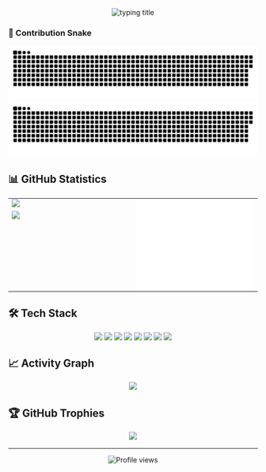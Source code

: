 <div align="center">
  <img src="https://readme-typing-svg.demolab.com?font=Fira+Code&pause=1200&color=1E90FF&center=true&vCenter=true&width=800&lines=%E4%BD%A0%E5%A5%BD%EF%BC%8C%E6%88%91%E6%98%AF+ZXIDD+%F0%9F%91%8B;Welcome+to+my+GitHub+Profile;Keep+learning%2C+keep+building" alt="typing title" />
</div>

### 🐍 Contribution Snake
![snake light](./dist/github-contribution-grid-snake.svg#gh-light-mode-only)
![snake dark](./dist/github-contribution-grid-snake-dark.svg#gh-dark-mode-only)

## 📊 GitHub Statistics

<table>
<tr>
<td width="50%" valign="top">
  <img src="https://github-readme-stats.vercel.app/api?username=zxidd24&hide_title=true&hide_border=true&show_icons=true&theme=tokyonight" style="display:block;margin:0;padding:0;line-height:0;width:100%" />
  <img src="https://github-readme-streak-stats.herokuapp.com/?user=zxidd24&theme=tokyonight&hide_border=true" style="display:block;margin:8px 0 0 0;padding:0;line-height:0;width:100%" />
</td>
<td width="50%" valign="top">
  <img src="https://raw.githubusercontent.com/zxidd24/zxidd24/main/github-metrics.svg" style="display:block;margin:0;padding:0;line-height:0;width:100%" />
</td>
</tr>
</table>

## 🛠️ Tech Stack

<div align="center">
  <img src="https://img.shields.io/badge/-HTML5-E34F26?style=for-the-badge&logo=html5&logoColor=white" />
  <img src="https://img.shields.io/badge/-CSS3-1572B6?style=for-the-badge&logo=css3&logoColor=white" />
  <img src="https://img.shields.io/badge/-JavaScript-F7DF1E?style=for-the-badge&logo=javascript&logoColor=black" />
  <img src="https://img.shields.io/badge/-Vue.js-4FC08D?style=for-the-badge&logo=vue.js&logoColor=white" />
  <img src="https://img.shields.io/badge/-Node.js-339933?style=for-the-badge&logo=node.js&logoColor=white" />
  <img src="https://img.shields.io/badge/-Python-3776AB?style=for-the-badge&logo=python&logoColor=white" />
  <img src="https://img.shields.io/badge/-C++-00599C?style=for-the-badge&logo=c%2B%2B&logoColor=white" />
  <img src="https://img.shields.io/badge/-Git-F05032?style=for-the-badge&logo=git&logoColor=white" />
</div>

## 📈 Activity Graph

<div align="center">
  <img src="https://github-readme-activity-graph.vercel.app/graph?username=zxidd24&theme=github-compact&hide_border=true&area=true&custom_title=Contribution%20Graph" />
</div>

## 🏆 GitHub Trophies

<div align="center">
  <img src="https://github-profile-trophy.vercel.app/?username=zxidd24&theme=flat&no-frame=true&row=1&column=7" />
</div>

---

<div align="center">
  <img src="https://komarev.com/ghpvc/?username=zxidd24&label=Profile%20views&color=0e75b6&style=flat" alt="Profile views" />
</div>
